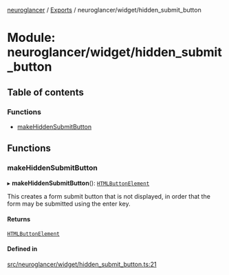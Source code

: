 [neuroglancer](../README.md) / [Exports](../modules.md) / neuroglancer/widget/hidden\_submit\_button

# Module: neuroglancer/widget/hidden\_submit\_button

## Table of contents

### Functions

- [makeHiddenSubmitButton](neuroglancer_widget_hidden_submit_button.md#makehiddensubmitbutton)

## Functions

### makeHiddenSubmitButton

▸ **makeHiddenSubmitButton**(): [`HTMLButtonElement`](main_module._internal_.md#htmlbuttonelement)

This creates a form submit button that is not displayed, in order that the form may be submitted
using the enter key.

#### Returns

[`HTMLButtonElement`](main_module._internal_.md#htmlbuttonelement)

#### Defined in

[src/neuroglancer/widget/hidden_submit_button.ts:21](https://github.com/ActiveBrainAtlas2/neuroglancer/blob/91617476/src/neuroglancer/widget/hidden_submit_button.ts#L21)
